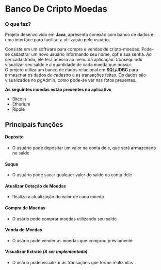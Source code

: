 # Banco De Cripto Moedas #

### O que faz? ###
Projeto desenvolvido em **Java**, apresenta conexão com banco de dados e uma interface para facilitar a utilização pelo usuário.


Consiste em um software para compra e vendas de cripto-moedas. Pode-se cadastrar um novo usuário informando seu nome, cpf e sua senha. Ao ser cadastrado, 
ele terá acesso ao menu da aplicação.  Conseguindo visualizar seu saldo e a quantidade de cada moeda que possui.  
O projeto utiliza um banco de dados relacional em **SQL/JDBC** para armazenar os dados de cadastro e as transações feitas. Os dados são visualizados no pgAdmin, como pode-se ver nas fotos presentes. 


**As seguintes moedas estão presentes no aplicativo**
- Bitcoin
- Etherium
- Ripple

## Principais funções ##

#### Depósito  
  - O usuário pode depositar um valor na conta dele, que será armazenado no saldo
#### Saque  
  - O usuário pode sacar qualquer valor do saldo da conta dele
#### Atualizar Cotação de Moedas  
  - Realiza a atualização do valor de cada moeda
#### Compra de Moedas
 - O usário pode comprar moedas utilizando seu saldo
#### Venda de Moedas
  -  O usário pode vender as moedas que comprou préviamente
#### Visualizar Extrato _(A ser implementado)_
  - O usário pode visualizar as transações que foram realizadas

